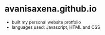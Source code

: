 # avanisaxena.github.io

- built my personal website protfolio
- languages used: Javascript, HTML and CSS 
